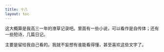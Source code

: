 ```yaml
---
title: 十八
layout: toc
---
```


这大概算是我高三一年的潦草记录吧。里面有一些小说，可以看作是自传体；还有一些短诗，几篇日记。

主要是留给我自己看的。我就不妄想有谁能看得懂，甚至喜欢这些文字了。
